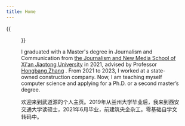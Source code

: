 ```yaml
---
title: Home
---
```


{{<figure src="https://s2.loli.net/2024/06/25/GVYKt1v3HwI4uel.jpg" title="Me and Peterson had lunch at an India Restaurant(大雁塔的印度餐厅)" width="450">}}

I graduated with a Master's degree in Journalism and Communication from [the Journalism and New Media School of Xi'an Jiaotong University](https://xmtxy.xjtu.edu.cn/) in 2021, advised by Professor [Hongbang Zhang](https://xmtxy.xjtu.edu.cn/info/1223/8549.htm) . From 2021 to 2023, I worked at a state-owned construction company. Now, I am teaching myself computer science and applying for a Ph.D. or a second master’s degree.

欢迎来到武道源的个人主页。2019年从兰州大学毕业后，我来到西安交通大学读硕士，2021年6月毕业，前建筑央企杂工。零基础自学文转码中。